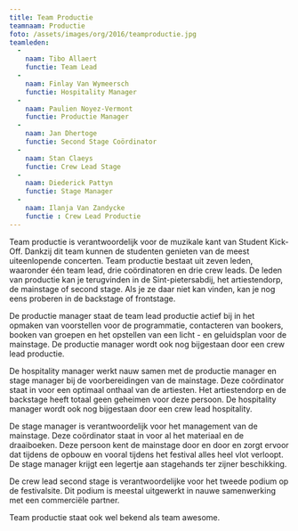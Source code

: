 ```yaml
---
title: Team Productie
teamnaam: Productie
foto: /assets/images/org/2016/teamproductie.jpg
teamleden:
  -
    naam: Tibo Allaert
    functie: Team Lead
  -
    naam: Finlay Van Wymeersch
    functie: Hospitality Manager
  -
    naam: Paulien Noyez-Vermont
    functie: Productie Manager
  -
    naam: Jan Dhertoge
    functie: Second Stage Coördinator
  -
    naam: Stan Claeys
    functie: Crew Lead Stage
  -
    naam: Diederick Pattyn
    functie: Stage Manager
  -
    naam: Ilanja Van Zandycke
    functie : Crew Lead Productie
---
```


Team productie is verantwoordelijk voor de muzikale kant van Student Kick-Off. Dankzij dit team kunnen de studenten genieten van de meest uiteenlopende concerten. Team productie bestaat uit zeven leden, waaronder één team lead, drie coördinatoren en drie crew leads. De leden van productie kan je terugvinden in de Sint-pietersabdij, het artiestendorp, de mainstage of second stage. Als je ze daar niet kan vinden, kan je nog eens proberen in de backstage of frontstage.


De productie manager staat de team lead productie actief bij in het opmaken van voorstellen voor de programmatie, contacteren van bookers, booken van groepen en het opstellen van een licht - en geluidsplan voor de mainstage. De productie manager wordt ook nog bijgestaan door een crew lead productie.


De hospitality manager werkt nauw samen met de productie manager en stage manager bij de voorbereidingen van de mainstage. Deze coördinator staat in voor een optimaal onthaal van de artiesten. Het artiestendorp en de backstage heeft totaal geen geheimen voor deze persoon. De hospitality manager wordt ook nog bijgestaan door een crew lead hospitality.


De stage manager is verantwoordelijk voor het management van de mainstage. Deze coördinator staat in voor al het materiaal en de draaiboeken. Deze persoon kent de mainstage door en door en zorgt ervoor dat tijdens de opbouw en vooral tijdens het festival alles heel vlot verloopt. De stage manager krijgt een legertje aan stagehands ter zijner beschikking.


De crew lead second stage is verantwoordelijke voor het tweede podium op de festivalsite. Dit podium is meestal uitgewerkt in nauwe samenwerking met een commerciële partner.


Team productie staat ook wel bekend als team awesome.

